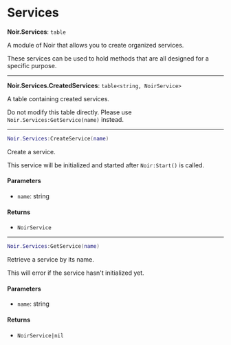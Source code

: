 # Services

**Noir.Services**: `table`

A module of Noir that allows you to create organized services.

These services can be used to hold methods that are all designed for a specific purpose.

***

**Noir.Services.CreatedServices**: `table<string, NoirService>`

A table containing created services.

Do not modify this table directly. Please use `Noir.Services:GetService(name)` instead.

***

```lua
Noir.Services:CreateService(name)
```

Create a service.

This service will be initialized and started after `Noir:Start()` is called.

#### Parameters

* `name`: string

#### Returns

* `NoirService`

***

```lua
Noir.Services:GetService(name)
```

Retrieve a service by its name.

This will error if the service hasn't initialized yet.

#### Parameters

* `name`: string

#### Returns

* `NoirService|nil`

